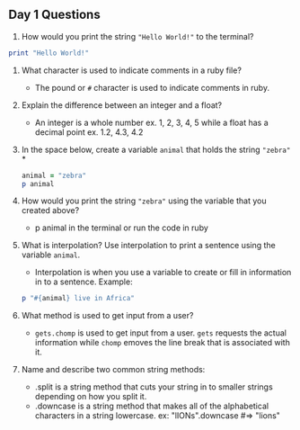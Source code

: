 ## Day 1 Questions

1. How would you print the string `"Hello World!"` to the terminal?
``` ruby
print "Hello World!"
```

1. What character is used to indicate comments in a ruby file?
   * The pound or ```#``` character is used to indicate comments in ruby.

1. Explain the difference between an integer and a float?
   * An integer is a whole number ex. 1, 2, 3, 4, 5 while a float has a decimal point ex. 1.2, 4.3, 4.2

1. In the space below, create a variable `animal` that holds the string `"zebra"`
   *
   ``` ruby
   animal = "zebra"
   p animal
   ```

1. How would you print the string `"zebra"` using the variable that you created above?
   * p animal in the terminal or run the code in ruby

1. What is interpolation? Use interpolation to print a sentence using the variable `animal`.
   * Interpolation is when you use a variable to create or fill in information in to a sentence. Example:
   ```ruby
   p "#{animal} live in Africa"
   ```

1. What method is used to get input from a user?
   * ```gets.chomp``` is used to get input from a user. ```gets``` requests the actual information while ```chomp``` emoves the line break that is associated with it.

1. Name and describe two common string methods:
   * .split is a string method that cuts your string in to smaller strings depending on how you split it.
   * .downcase is a string method that makes all of the alphabetical characters in a string lowercase. ex: "lIONs".downcase #=> "lions"
